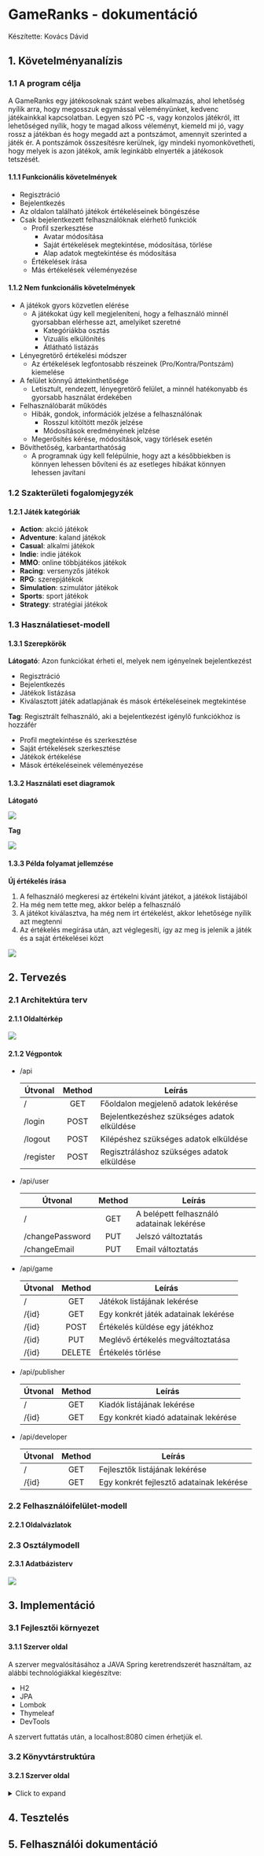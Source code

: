 # GameRanks - dokumentáció

Készítette: Kovács Dávid

## 1. Követelményanalízis

### 1.1 A program célja

A GameRanks egy játékosoknak szánt webes alkalmazás, ahol lehetőség nyílik arra, hogy megosszuk egymással véleményünket, kedvenc játékainkkal kapcsolatban. Legyen szó PC -s, vagy konzolos játékról, itt lehetőséged nyílik, hogy te magad alkoss véleményt, kiemeld mi jó, vagy rossz a játékban és hogy megadd azt a pontszámot, amennyit szerinted a játék ér. A pontszámok összesítésre kerülnek, így mindeki nyomonkövetheti, hogy melyek is azon játékok, amik leginkább elnyerték a játékosok tetszését.

#### 1.1.1 Funkcionális követelmények

- Regisztráció
- Bejelentkezés
- Az oldalon található játékok értékeléseinek böngészése
- Csak bejelentkezett felhasználóknak elérhető funkciók
  - Profil szerkesztése
    - Avatar módosítása
    - Saját értékelések megtekintése, módosítása, törlése
    - Alap adatok megtekintése és módosítása
  - Értékelések írása
  - Más értékelések véleményezése

#### 1.1.2 Nem funkcionális követelmények

- A játékok gyors közvetlen elérése
  - A játékokat úgy kell megjeleníteni, hogy a felhasználó minnél gyorsabban elérhesse azt, amelyiket szeretné
    - Kategóriákba osztás
    - Vizuális elkülönítés
    - Átlátható listázás
- Lényegretörő értékelési módszer
  - Az értékelések legfontosabb részeinek (Pro/Kontra/Pontszám) kiemelése
- A felület könnyű áttekinthetősége
  - Letisztult, rendezett, lényegretörő felület, a minnél hatékonyabb és gyorsabb használat érdekében
- Felhasználóbarát működés
  - Hibák, gondok, információk jelzése a felhasználónak
    - Rosszul kitöltött mezők jelzése
    - Módosítások eredményének jelzése
  - Megerősítés kérése, módosítások, vagy törlések esetén
- Bővíthetőség, karbantarthatóság
  - A programnak úgy kell felépülnie, hogy azt a későbbiekben is könnyen lehessen bővíteni és az esetleges hibákat könnyen lehessen javítani



### 1.2 Szakterületi fogalomjegyzék

#### 1.2.1 Játék kategóriák
- **Action**: akció játékok
- **Adventure**: kaland játékok
- **Casual**: alkalmi játékok
- **Indie**: indie játékok
- **MMO**: online többjátékos játékok
- **Racing**: versenyzős játékok
- **RPG**: szerepjátékok
- **Simulation**: szimulátor játékok
- **Sports**: sport játékok
- **Strategy**: stratégiai játékok



### 1.3 Használatieset-modell

#### 1.3.1 Szerepkörök
**Látogató**: Azon funkciókat érheti el, melyek nem igényelnek bejelentkezést
  - Regisztráció
  - Bejelentkezés
  - Játékok listázása
  - Kiválasztott játék adatlapjának és mások értékeléseinek megtekintése

**Tag**: Regisztrált felhasználó, aki a bejelentkezést igénylő funkciókhoz is hozzáfér
  - Profil megtekintése és szerkesztése
  - Saját értékelések szerkesztése
  - Játékok értékelése
  - Mások értékeléseinek véleményezése
  
#### 1.3.2 Használati eset diagramok
**Látogató**

![](docs/images/Szerepkor-latogato.png)

**Tag**

![](docs/images/Szerepkor-tag.png)

#### 1.3.3 Példa folyamat jellemzése
**Új értékelés írása**
  1. A felhasználó megkeresi az értékelni kívánt játékot, a játékok listájából
  2. Ha még nem tette meg, akkor belép a felhasználó
  3. A játékot kiválasztva, ha még nem írt értékelést, akkor lehetősége nyílik azt megtenni
  4. Az értékelés megírása után, azt véglegesíti, így az meg is jelenik a játék és a saját értékelései közt
  
  ![](docs/images/Pelda-folyamat.png)



## 2. Tervezés

### 2.1 Architektúra terv
#### 2.1.1 Oldaltérkép
![](docs/images/Oldalterkep.png)

#### 2.1.2 Végpontok
  - /api

      | Útvonal | Method | Leírás |
      | ------- | :----: | ------ |
      | /                | GET  | Főoldalon megjelenő adatok lekérése |
      | /login           | POST | Bejelentkezéshez szükséges adatok elküldése |
      | /logout          | POST | Kilépéshez szükséges adatok elküldése |
      | /register        | POST | Regisztráláshoz szükséges adatok elküldése |
    
  - /api/user
  
      | Útvonal | Method | Leírás |
      | ------- | :----: | ------ |
      | /                | GET | A belépett felhasználó adatainak lekérése |
      | /changePassword   | PUT | Jelszó változtatás |
      | /changeEmail      | PUT | Email változtatás |
    
  - /api/game

      | Útvonal | Method | Leírás |
      | ------- | :----: | ------ |
      | /                | GET    | Játékok listájának lekérése |
      | /{id}            | GET    | Egy konkrét játék adatainak lekérése |
      | /{id}            | POST   | Értékelés küldése egy játékhoz |
      | /{id}            | PUT    | Meglévő értékelés megváltoztatása |
      | /{id}            | DELETE | Értékelés törlése |
    
  - /api/publisher
  
      | Útvonal | Method | Leírás |
      | ------- | :----: | ------ |
      | /                | GET | Kiadók listájának lekérése |
      | /{id}            | GET | Egy konkrét kiadó adatainak lekérése |
    
  - /api/developer
  
      | Útvonal | Method | Leírás |
      | ------- | :----: | ------ |
      | /                | GET | Fejlesztők listájának lekérése |
      | /{id}            | GET | Egy konkrét fejlesztő adatainak lekérése |

### 2.2 Felhasználóifelület-modell
#### 2.2.1 Oldalvázlatok

### 2.3 Osztálymodell
#### 2.3.1 Adatbázisterv
![](docs/images/Adatbazisterv.png)



## 3. Implementáció

### 3.1 Fejlesztői környezet

#### 3.1.1 Szerver oldal
A szerver megvalósításához a JAVA Spring keretrendszerét használtam, az alábbi technológiákkal kiegészítve:
  - H2
  - JPA
  - Lombok
  - Thymeleaf
  - DevTools

A szervert futtatás után, a localhost:8080 címen érhetjük el.

### 3.2 Könyvtárstruktúra
#### 3.2.1 Szerver oldal
<details>
<summary>Click to expand</summary>
<pre>
GameRanks
│   .gitignore
│   mvnw
│   mvnw.cmd
│   pom.xml
│   
├───.mvn
│   └───wrapper
│           maven-wrapper.jar
│           maven-wrapper.properties
│           
├───src
│   ├───main
│   │   ├───java
│   │   │   └───GameRanks
│   │   │       └───GameRanks
│   │   │           │   GameRanksApplication.java
│   │   │           │   
│   │   │           ├───annotation
│   │   │           │       AccessBy.java
│   │   │           │       
│   │   │           ├───api
│   │   │           │       DeveloperApiController.java
│   │   │           │       GameApiController.java
│   │   │           │       GeneralApiController.java
│   │   │           │       PublisherApiController.java
│   │   │           │       UserApiController.java
│   │   │           │       
│   │   │           ├───config
│   │   │           │       WebMvcConfig.java
│   │   │           │       
│   │   │           ├───controller
│   │   │           │       DeveloperController.java
│   │   │           │       GameController.java
│   │   │           │       GeneralController.java
│   │   │           │       PublisherController.java
│   │   │           │       UserController.java
│   │   │           │       
│   │   │           ├───exception
│   │   │           │       EmailInUseException.java
│   │   │           │       UserNotValidException.java
│   │   │           │       
│   │   │           ├───interceptor
│   │   │           │       AuthInterceptor.java
│   │   │           │       
│   │   │           ├───model
│   │   │           │       BaseModel.java
│   │   │           │       Developer.java
│   │   │           │       Game.java
│   │   │           │       Publisher.java
│   │   │           │       Review.java
│   │   │           │       User.java
│   │   │           │       
│   │   │           ├───repository
│   │   │           │       DeveloperRepository.java
│   │   │           │       GameRepository.java
│   │   │           │       PublisherRepository.java
│   │   │           │       ReviewRepository.java
│   │   │           │       UserRepository.java
│   │   │           │       
│   │   │           ├───responseStruct
│   │   │           │       GameStruct.java
│   │   │           │       
│   │   │           └───service
│   │   │                   DeveloperService.java
│   │   │                   GameService.java
│   │   │                   PublisherService.java
│   │   │                   UserService.java
│   │   │                   
│   │   └───resources
│   │       │   application.properties
│   │       │   import.sql
│   │       │   
│   │       ├───static
│   │       └───templates
│   │               developer.html
│   │               developerList.html
│   │               game.html
│   │               gameList.html
│   │               login.html
│   │               main.html
│   │               notFound.html
│   │               publisher.html
│   │               publisherList.html
│   │               register.html
│   │               user.html
│   │               
│   └───test
│       └───java
│           └───GameRanks
│               └───GameRanks
│                       GameRanksApplicationTests.java
│                       
└───target
    │   GameRanks-0.0.1-SNAPSHOT.jar
    │   GameRanks-0.0.1-SNAPSHOT.jar.original
    │   
    ├───classes
    │   │   .netbeans_automatic_build
    │   │   application.properties
    │   │   import.sql
    │   │   
    │   ├───GameRanks
    │   │   └───GameRanks
    │   │       │   GameRanksApplication.class
    │   │       │   
    │   │       ├───annotation
    │   │       │       AccessBy.class
    │   │       │       
    │   │       ├───api
    │   │       │       DeveloperApiController.class
    │   │       │       GameApiController.class
    │   │       │       GeneralApiController.class
    │   │       │       PublisherApiController.class
    │   │       │       UserApiController.class
    │   │       │       
    │   │       ├───config
    │   │       │       WebMvcConfig.class
    │   │       │       
    │   │       ├───controller
    │   │       │       DeveloperController.class
    │   │       │       GameController.class
    │   │       │       GeneralController.class
    │   │       │       PublisherController.class
    │   │       │       UserController.class
    │   │       │       
    │   │       ├───exception
    │   │       │       EmailInUseException.class
    │   │       │       UserNotValidException.class
    │   │       │       
    │   │       ├───handler
    │   │       ├───interceptor
    │   │       │       AuthInterceptor.class
    │   │       │       
    │   │       ├───model
    │   │       │       BaseModel.class
    │   │       │       Developer.class
    │   │       │       Game$Genre.class
    │   │       │       Game.class
    │   │       │       Publisher.class
    │   │       │       Review.class
    │   │       │       User$AccessLevel.class
    │   │       │       User.class
    │   │       │       
    │   │       ├───repository
    │   │       │       DeveloperRepository.class
    │   │       │       GameRepository.class
    │   │       │       PublisherRepository.class
    │   │       │       ReviewRepository.class
    │   │       │       UserRepository.class
    │   │       │       
    │   │       ├───responseStruct
    │   │       │       GameStruct.class
    │   │       │       
    │   │       └───service
    │   │               DeveloperService.class
    │   │               GameService.class
    │   │               PublisherService.class
    │   │               UserService.class
    │   │               
    │   └───templates
    │           developer.html
    │           developerList.html
    │           game.html
    │           gameList.html
    │           login.html
    │           main.html
    │           notFound.html
    │           publisher.html
    │           publisherList.html
    │           register.html
    │           user.html
    │           
    ├───generated-sources
    │   └───annotations
    ├───generated-test-sources
    │   └───test-annotations
    ├───maven-archiver
    │       pom.properties
    │       
    ├───maven-status
    │   └───maven-compiler-plugin
    │       ├───compile
    │       │   └───default-compile
    │       │           createdFiles.lst
    │       │           inputFiles.lst
    │       │           
    │       └───testCompile
    │           └───default-testCompile
    │                   createdFiles.lst
    │                   inputFiles.lst
    │                   
    ├───surefire-reports
    │       GameRanks.GameRanks.GameRanksApplicationTests.txt
    │       TEST-GameRanks.GameRanks.GameRanksApplicationTests.xml
    │       
    └───test-classes
        │   .netbeans_automatic_build
        │   
        └───GameRanks
            └───GameRanks
                    GameRanksApplicationTests.class
</pre>
</details>

## 4. Tesztelés


## 5. Felhasználói dokumentáció
